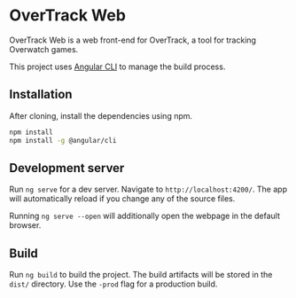 # OverTrack Web

OverTrack Web is a web front-end for OverTrack, a tool for tracking Overwatch games.

This project uses [Angular CLI](https://github.com/angular/angular-cli) to manage the build process.

## Installation

After cloning, install the dependencies using npm.

```bash
npm install
npm install -g @angular/cli
```

## Development server

Run `ng serve` for a dev server. Navigate to `http://localhost:4200/`. The app will automatically reload if you change any of the source files.

Running `ng serve --open` will additionally open the webpage in the default browser.

## Build

Run `ng build` to build the project. The build artifacts will be stored in the `dist/` directory. Use the `-prod` flag for a production build.

